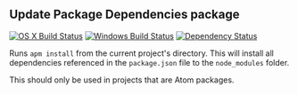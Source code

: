 ## Update Package Dependencies package
[![OS X Build Status](https://travis-ci.org/atom/update-package-dependencies.svg?branch=master)](https://travis-ci.org/atom/update-package-dependencies) [![Windows Build Status](https://ci.appveyor.com/api/projects/status/5xqtoc3xk1e7lt2y/branch/master?svg=true)](https://ci.appveyor.com/project/Atom/update-package-dependencies/branch/master) [![Dependency Status](https://david-dm.org/atom/update-package-dependencies.svg)](https://david-dm.org/atom/update-package-dependencies)

Runs `apm install` from the current project's directory. This will install all dependencies referenced in the `package.json` file to the `node_modules` folder.

This should only be used in projects that are Atom packages.
